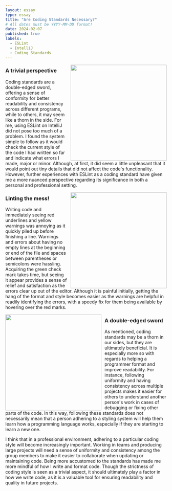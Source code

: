 ```yaml
---
layout: essay
type: essay
title: "Are Coding Standards Necessary?"
# All dates must be YYYY-MM-DD format!
date: 2024-02-07
published: true
labels:
  - ESLint
  - IntelliJ
  - Coding Standards
---
```


<div style="float: right; margin-left: 10px;">
  <img width="300px" class="rounded" src="https://cloudfour.com/wp-content/uploads/2021/06/linting.png"> 
</div>

### A trivial perspective
Coding standards are a double-edged sword, offering a sense of conformity for better readability and consistency across different programs, while to others, it may seem like a thorn in the side. For me, using ESLint on IntelliJ did not pose too much of a problem. I found the system simple to follow as it would check the current style of the code I had written so far and indicate what errors I made, major or minor. Although, at first, it did seem a little unpleasant that it would point out tiny details that did not affect the code's functionality. However, further experiences with ESLint as a coding standard have given me a more nuanced perspective regarding its significance in both a personal and professional setting.  

<div style="float: right; margin-left: 10px;">
  <img width="300px" class="rounded" src="https://www.perforce.com/sites/default/files/image/2019-03/image-blog-linting-important-use-lint-tools.png"> 
</div>

### Linting the mess!
Writing code and immediately seeing red underlines and yellow warnings was annoying as it quickly piled up before finishing a line. Warnings and errors about having no empty lines at the beginning or end of the file and spaces between parentheses or semicolons were hassling. Acquiring the green check mark takes time, but seeing it appear provides a sense of relief and satisfaction as the errors clear up out of the editor. Although it is painful initially, getting the hang of the format and style becomes easier as the warnings are helpful in readily identifying the errors, with a speedy fix for them being available by hovering over the red marks. 

<div style="float: left; margin-right: 10px;">
  <img width="300px" class="rounded" src="https://img.freepik.com/premium-vector/team-programmers-developing-software-working-app-office-interior_179970-3976.jpg"> 
</div>

### A double-edged sword
As mentioned, coding standards may be a thorn in our sides, but they are ultimately beneficial. It is especially more so with regards to helping a programmer format and improve readability. For instance, following uniformity and having consistency across multiple projects makes it easier for others to understand another person's work in cases of debugging or fixing other parts of the code. In this way, following these standards does not necessarily mean that a person adhering to a styling system will help them learn how a programming language works, especially if they are starting to learn a new one. 

I think that in a professional environment, adhering to a particular coding style will become increasingly important. Working in teams and producing large projects will need a sense of uniformity and consistency among the group members to make it easier to collaborate when updating or maintaining code. Being more accustomed to the standards has made me more mindful of how I write and format code. Though the strictness of coding style is seen as a trivial aspect, it should ultimately play a factor in how we write code, as it is a valuable tool for ensuring readability and quality in future projects. 
